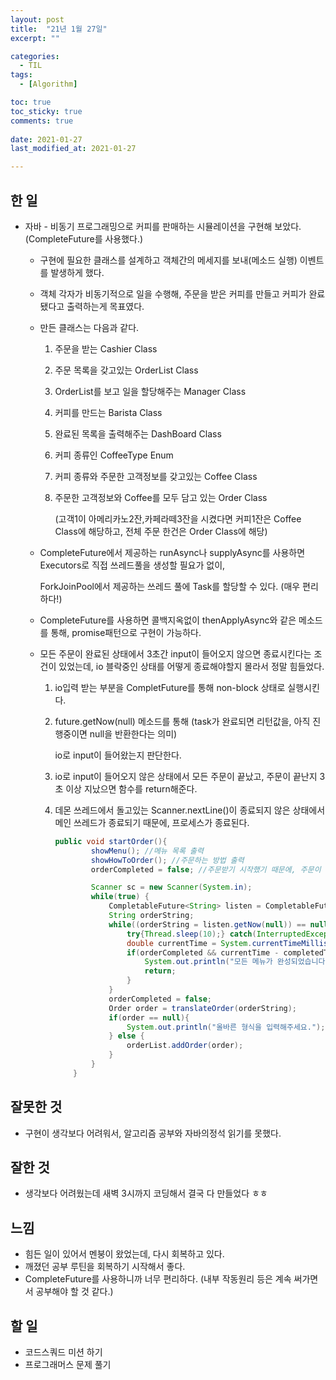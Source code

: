 ```yaml
---
layout: post
title:  "21년 1월 27일"
excerpt: ""

categories:
  - TIL
tags:
  - [Algorithm]

toc: true
toc_sticky: true
comments: true
 
date: 2021-01-27
last_modified_at: 2021-01-27

---
```


## 한 일

- 자바 - 비동기 프로그래밍으로 커피를 판매하는 시뮬레이션을 구현해 보았다.(CompleteFuture를 사용했다.)

  - 구현에 필요한 클래스를 설계하고 객체간의 메세지를 보내(메소드 실행) 이벤트를 발생하게 했다.

  - 객체 각자가 비동기적으로 일을 수행해, 주문을 받은 커피를 만들고 커피가 완료됐다고 출력하는게 목표였다.

  - 만든 클래스는 다음과 같다.

    1. 주문을 받는 Cashier Class

    2. 주문 목록을 갖고있는 OrderList Class

    3. OrderList를 보고 일을 할당해주는 Manager Class

    4. 커피를 만드는 Barista Class

    5. 완료된 목록을 출력해주는 DashBoard Class

    6. 커피 종류인 CoffeeType Enum

    7. 커피 종류와 주문한 고객정보를 갖고있는 Coffee Class

    8. 주문한 고객정보와 Coffee를 모두 담고 있는 Order Class 

       (고객1이 아메리카노2잔,카페라떼3잔을 시켰다면 커피1잔은 Coffee Class에 해당하고, 전체 주문 한건은 Order Class에 해당)

  - CompleteFuture에서 제공하는 runAsync나 supplyAsync를 사용하면 Executors로 직접 쓰레드풀을 생성할 필요가 없이,

    ForkJoinPool에서 제공하는 쓰레드 풀에 Task를 할당할 수 있다. (매우 편리하다!)

  - CompleteFuture를 사용하면 콜백지옥없이 thenApplyAsync와 같은 메소드를 통해, promise패턴으로 구현이 가능하다.

  - 모든 주문이 완료된 상태에서 3초간 input이 들어오지 않으면 종료시킨다는 조건이 있었는데, io 블락중인 상태를 어떻게 종료해야할지 몰라서 정말 힘들었다.

    1. io입력 받는 부분을 CompletFuture를 통해 non-block 상태로 실행시킨다.

    2. future.getNow(null) 메소드를 통해 (task가 완료되면 리턴값을, 아직 진행중이면 null을 반환한다는 의미) 

       io로 input이 들어왔는지 판단한다.

    3. io로 input이 들어오지 않은 상태에서 모든 주문이 끝났고, 주문이 끝난지 3초 이상 지났으면 함수를 return해준다.

    4. 데몬 쓰레드에서 돌고있는 Scanner.nextLine()이 종료되지 않은 상태에서 메인 쓰레드가 종료되기 때문에, 프로세스가 종료된다.

       ```java
       public void startOrder(){
               showMenu(); //메뉴 목록 출력
               showHowToOrder(); //주문하는 방법 출력
               orderCompleted = false; //주문받기 시작했기 때문에, 주문이 완료된적 없음
       
               Scanner sc = new Scanner(System.in);
               while(true) {
                   CompletableFuture<String> listen = CompletableFuture.supplyAsync(() -> sc.nextLine());
                   String orderString;
                   while((orderString = listen.getNow(null)) == null){ //listen값이 null이 아닌동안 계속 확인
                       try{Thread.sleep(10);} catch(InterruptedException e) {};
                       double currentTime = System.currentTimeMillis();
                       if(orderCompleted && currentTime - completedTime >= 3000){ //주문완료, 3초 지났으면 종료
                           System.out.println("모든 메뉴가 완성되었습니다.");
                           return;
                       }
                   }
                   orderCompleted = false;
                   Order order = translateOrder(orderString);
                   if(order == null){
                       System.out.println("올바른 형식을 입력해주세요.");
                   } else {
                       orderList.addOrder(order);
                   }
               }
           }
       ```

       

## 잘못한 것

- 구현이 생각보다 어려워서, 알고리즘 공부와 자바의정석 읽기를 못했다.

## 잘한 것

- 생각보다 어려웠는데 새벽 3시까지 코딩해서 결국 다 만들었다 ㅎㅎ

## 느낌

- 힘든 일이 있어서 멘붕이 왔었는데, 다시 회복하고 있다.
- 깨졌던 공부 루틴을 회복하기 시작해서 좋다.
- CompleteFuture를 사용하니까 너무 편리하다. (내부 작동원리 등은 계속 써가면서 공부해야 할 것 같다.)

## 할 일

- 코드스쿼드 미션 하기
- 프로그래머스 문제 풀기

